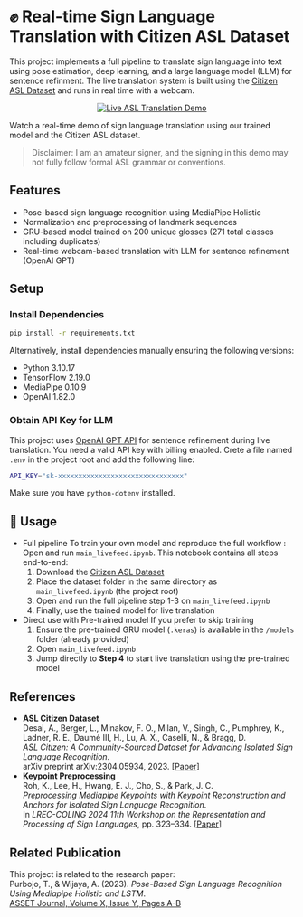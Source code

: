 # ✊ Real-time Sign Language Translation with Citizen ASL Dataset 

This project implements a full pipeline to translate sign language into text using pose estimation, deep learning, and a large language model (LLM) for sentence refinment. The live translation system is built using the [Citizen ASL Dataset](https://www.microsoft.com/en-us/research/project/asl-citizen/) and runs in real time with a webcam.

<p align="center">
  <a href="https://www.youtube.com/watch?v=gJ-PRa88E-M">
    <img src="demo/asldemo.gif" alt="Live ASL Translation Demo">
  </a>
</p>

Watch a real-time demo of sign language translation using our trained model and the Citizen ASL dataset.
> Disclaimer: I am an amateur signer, and the signing in this demo may not fully follow formal ASL grammar or conventions.

## Features
- Pose-based sign language recognition using MediaPipe Holistic
- Normalization and preprocessing of landmark sequences
- GRU-based model trained on 200 unique glosses (271 total classes including duplicates)
- Real-time webcam-based translation with LLM for sentence refinement (OpenAI GPT)


## Setup
### Install Dependencies
```bash
pip install -r requirements.txt
```
Alternatively, install dependencies manually ensuring the following versions:
- Python 3.10.17
- TensorFlow 2.19.0
- MediaPipe 0.10.9
- OpenAI 1.82.0

### Obtain API Key for LLM
This project uses [OpenAI GPT API](https://platform.openai.com) for sentence refinement during live translation. You need a valid API key with billing enabled. Crete a file named `.env` in the project root and add the following line:
```bash
API_KEY="sk-xxxxxxxxxxxxxxxxxxxxxxxxxxxxxxx"
```
Make sure you have `python-dotenv` installed.

## 🚀 Usage
- Full pipeline
   To train your own model and reproduce the full workflow : Open and run `main_livefeed.ipynb`. This notebook contains all steps end-to-end:
   1.  Download the [Citizen ASL Dataset](https://www.microsoft.com/en-us/research/project/asl-citizen/)
   2.  Place the dataset folder in the same directory as `main_livefeed.ipynb` (the project root)
   3.  Open and run the full pipeline step 1-3 on `main_livefeed.ipynb`
   4.  Finally, use the trained model for live translation
- Direct use with Pre-trained model
  If you prefer to skip training
  1. Ensure the pre-trained GRU model (`.keras`) is available in the `/models` folder (already provided)
  2. Open `main_livefeed.ipynb`
  3. Jump directly to **Step 4** to start live translation using the pre-trained model


## References
- **ASL Citizen Dataset**  
  Desai, A., Berger, L., Minakov, F. O., Milan, V., Singh, C., Pumphrey, K., Ladner, R. E., Daumé III, H., Lu, A. X., Caselli, N., & Bragg, D.  
  *ASL Citizen: A Community-Sourced Dataset for Advancing Isolated Sign Language Recognition*.  
  arXiv preprint arXiv:2304.05934, 2023. [[Paper](https://arxiv.org/abs/2304.05934)]
- **Keypoint Preprocessing**  
  Roh, K., Lee, H., Hwang, E. J., Cho, S., & Park, J. C.  
  *Preprocessing Mediapipe Keypoints with Keypoint Reconstruction and Anchors for Isolated Sign Language Recognition*.  
  In *LREC-COLING 2024 11th Workshop on the Representation and Processing of Sign Languages*, pp. 323–334. [[Paper](https://aclanthology.org/2024.signlang-1.36.pdf)]

## Related Publication
This project is related to the research paper:  
Purbojo, T., & Wijaya, A. (2023). *Pose-Based Sign Language Recognition Using Mediapipe Holistic and LSTM*.  
[ASSET Journal, Volume X, Issue Y, Pages A-B](https://journal2.upgris.ac.id/index.php/asset/article/view/1658)

